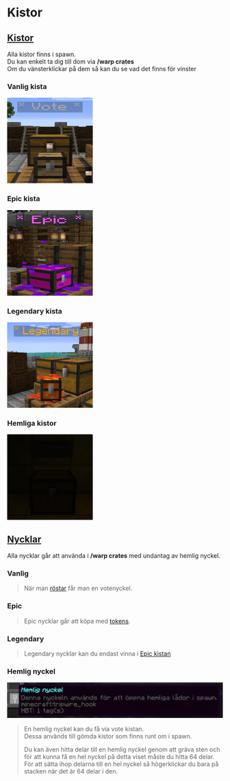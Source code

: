 # Kistor

## <ins>Kistor</ins>
Alla kistor finns i spawn.  
Du kan enkelt ta dig till dom via **/warp crates**  
Om du vänsterklickar på dem så kan du se vad det finns för vinster  

### Vanlig kista  
<img src="../bilder/votecrate.png" width="200" height="200">  
  
### Epic kista  
<img src="../bilder/epiccrate.png" width="200" height="200">  
  
### Legendary kista  
<img src="../bilder/legendarycrate.png" width="200" height="200">  
  
### Hemliga kistor  
<img src="../bilder/hemlig_kista.png" width="200" height="200">  
  
## <ins>Nycklar</ins>  
Alla nycklar går att använda i **/warp crates** med undantag av hemlig nyckel.  
  
### Vanlig  
>När man [röstar](/?id=rösta) får man en votenyckel.  
  
### Epic  
>Epic nycklar går att köpa med [tokens](tokens).  
  
### Legendary  
>Legendary nycklar kan du endast vinna i [Epic kistan](epic-crate)  
  
### Hemlig nyckel  
<img src="../bilder/hemlig_nyckel.png">  
  
>En hemlig nyckel kan du få via vote kistan.  
>Dessa används till gömda kistor som finns runt om i spawn.  
>  
>Du kan även hitta delar till en hemlig nyckel genom att gräva sten och för att kunna få en hel nyckel på detta viset måste du hitta 64 delar.  
>För att sätta ihop delarna till en hel nyckel så högerklickar du bara på stacken när det är 64 delar i den.  